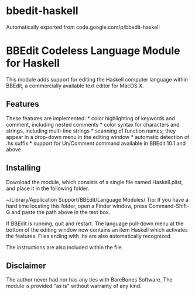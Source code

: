 # bbedit-haskell
Automatically exported from code.google.com/p/bbedit-haskell

# BBEdit Codeless Language Module for Haskell

This module adds support for editing the Haskell computer language within BBEdit, a commercially available text editor for MacOS X.

## Features

These features are implemented: * color highlighting of keywords and comment, including nested comments * color syntax for characters and strings, including multi-line strings * scanning of function names; they appear in a drop-down menu in the editing window * automatic detection of .hs suffix * support for Un/Comment command available in BBEdit 10.1 and above

## Installing

Download the module, which consists of a single file named Haskell.plist, and place it in the following folder.

~/Library/Application Support/BBEdit/Language Modules/
Tip: If you have a hard time locating this folder, open a Finder window, press Command-Shift-G and paste the path above in the text box.

If BBEdit is running, quit and restart. The language pull-down menu at the bottom of the editing window now contains an item Haskell which activates the features. Files ending with .hs are also automatically recognized.

The instructions are also included within the file.

## Disclaimer

The author never had nor has any ties with BareBones Software. The module is provided "as is" without warranty of any kind.
